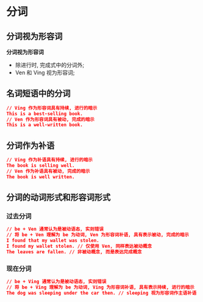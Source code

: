 # 分词

## 分词视为形容词

**分词视为形容词**

- 除进行时, 完成式中的分词外;
- Ven 和 Ving 视为形容词;

## 名词短语中的分词

```json
// Ving 作为形容词具有持续, 进行的暗示
This is a best-selling book.
// Ven 作为形容词具有被动, 完成的暗示
This is a well-written book.
```

## 分词作为补语

```json
// Ving 作为补语具有持续, 进行的暗示
The book is selling well.
// Ven 作为补语具有被动, 完成的暗示
The book is well written.
```

## 分词的动词形式和形容词形式

### 过去分词

```json
// be + Ven 通常认为是被动语态, 实则错误
// 将 be + Ven 理解为 be 为动词, Ven 为形容词补语, 具有表示被动, 完成的暗示
I found that my wallet was stolen.
I found my wallet stolen. // 仅使用 Ven, 同样表达被动概念
The leaves are fallen. // 非被动概念, 而是表达完成概念
```

### 现在分词

```json
// be + Ving 通常认为是被动语态, 实则错误
// 将 be + Ving 理解为 be 为动词, Ving 为形容词补语, 具有表示持续, 进行的暗示
The dog was sleeping under the car then. // sleeping 视为形容词作主语补语
```
